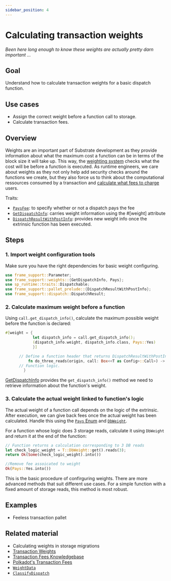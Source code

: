 ```yaml
---
sidebar_position: 4
---
```


# Calculating transaction weights

_Been here long enough to know these weights are actually pretty darn important ..._

## Goal

Understand how to calculate transaction weights for a basic dispatch function.

## Use cases

- Assign the correct weight before a function call to storage.
- Calculate transaction fees.

## Overview

Weights are an important part of Substrate development as they provide information about what the maximum cost a function can be in terms of the block size it will take up. This way, the [weighting system](https://substrate.dev/docs/en/knowledgebase/learn-substrate/weight) checks what the cost will be before a function is executed. As runtime engineers, we care about weights as they not only help add security checks around the functions we create, but they also force us to think about the computational ressources consumed by a transaction and [calculate what fees to charge](https://substrate.dev/docs/en/knowledgebase/runtime/fees) users.

Traits:

- [`PaysFee`](https://substrate.dev/rustdocs/v3.0.0/frame_support/weights/trait.PaysFee.html): to specify whether or not a dispatch pays the fee
- [`GetDispatchInfo`](https://substrate.dev/rustdocs/v3.0.0/frame_support/weights/trait.GetDispatchInfo.html): carries weight information using the #[weight] attribute
- [`DispatchResultWithPostInfo`](https://docs.rs/frame-support/3.0.0/frame_support/dispatch/type.DispatchResultWithPostInfo.html): provides new weight info once the extrinsic function has been executed.

## Steps

### 1. Import weight configuration tools

Make sure you have the right dependencies for basic weight configuring.

```rust
use frame_support::Parameter;
use frame_support::weights::{GetDispatchInfo, Pays};
use sp_runtime::traits::Dispatchable;
use frame_support::pallet_prelude::{DispatchResultWithPostInfo};
use frame_support::dispatch::DispatchResult;
```

### 2. Calculate maximum weight before a function

Using `call.get_dispatch_info()`, calculate the maximum possible weight before the function is declared:

```rust
#[weight = {
			let dispatch_info = call.get_dispatch_info();
			(dispatch_info.weight, dispatch_info.class, Pays::Yes)
            }]

      // Define a function header that returns DispatchResultWithPostInfo.
		  fn do_three_reads(origin, call: Box<<T as Config>::Call>) -> DispatchResultWithPostInfo {
      // Function logic.
        }
```

[GetDispatchInfo](https://substrate.dev/rustdocs/v3.0.0/frame_support/weights/trait.GetDispatchInfo.html) provides the `get_dispatch_info()` method we need to retrieve information about the function's weight.

### 3. Calculate the actual weight linked to function's logic

The actual weight of a function call depends on the logic of the extrinsic. After execution, we can give back fees once the actual weight has been calculated. Handle this using the [`Pays` Enum](https://docs.rs/frame-support/3.0.0/frame_support/weights/enum.Pays.html) and [`DbWeight`](https://substrate.dev/rustdocs/v3.0.0/frame_system/pallet/trait.Config.html#associatedtype.DbWeight).

For a function whose logic does 3 storage reads, calculate it using `DbWeight` and return it at the end of the function:

```rust
// Function returns a calculation corresponding to 3 DB reads
let check_logic_weight = T::DbWeight::get().reads(3);
return Ok(Some(check_logic_weight).into())

//Remove fee assoicated to weight
Ok(Pays::Yes.into())
```

This is the basic procedure of confirguring weights. There are more advanced methods that suit different use cases. For a simple function with a fixed amount of storage reads, this method is most robust.

## Examples

- Feeless transaction pallet

## Related material

- Calculating weights in storage migrations
- [Transaction Weights](https://substrate.dev/docs/en/knowledgebase/learn-substrate/weight)
- [Transaction Fees Knowledgebase](https://substrate.dev/docs/en/knowledgebase/runtime/fees)
- [Polkadot's Transaction Fees](https://wiki.polkadot.network/docs/en/learn-transaction-fees)
- [`WeightData`](https://substrate.dev/rustdocs/v3.0.0/frame_support/weights/trait.WeighData.html)
- [`ClassifyDispatch`](https://substrate.dev/rustdocs/v3.0.0/frame_support/weights/trait.ClassifyDispatch.html)
